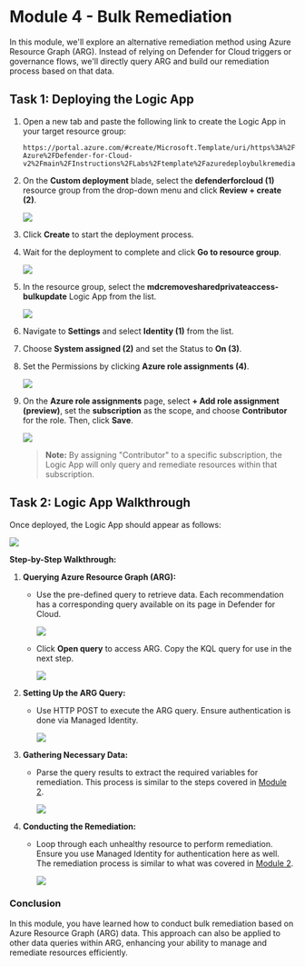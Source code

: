 # **Module 4 - Bulk Remediation**

In this module, we'll explore an alternative remediation method using Azure Resource Graph (ARG). Instead of relying on Defender for Cloud triggers or governance flows, we'll directly query ARG and build our remediation process based on that data.

## Task 1: Deploying the Logic App

1. Open a new tab and paste the following link to create the Logic App in your target resource group:

     ```
     https://portal.azure.com/#create/Microsoft.Template/uri/https%3A%2F%2Fraw.githubusercontent.com%2FCloudLabsAI-Azure%2FDefender-for-Cloud-v2%2Fmain%2FInstructions%2FLabs%2Ftemplate%2Fazuredeploybulkremediation.json
     ```

2. On the **Custom deployment** blade, select the **defenderforcloud (1)** resource group from the drop-down menu and click **Review + create (2)**.

    ![](./images/151.png)

3. Click **Create** to start the deployment process.

4. Wait for the deployment to complete and click **Go to resource group**.

    ![](./images/mod2-gr.png)

5. In the resource group, select the **mdcremovesharedprivateaccess-bulkupdate** Logic App from the list.

    ![](./images/152.png)

6. Navigate to **Settings** and select **Identity (1)** from the list.

7. Choose **System assigned (2)** and set the Status to **On (3)**.

8. Set the Permissions by clicking **Azure role assignments (4)**.

    ![](./images/153.png)

9. On the **Azure role assignments** page, select **+ Add role assignment (preview)**, set the **subscription** as the scope, and choose **Contributor** for the role. Then, click **Save**.   

     ![](./images/154.png)

   > **Note:** By assigning "Contributor" to a specific subscription, the Logic App will only query and remediate resources within that subscription.


## Task 2: Logic App Walkthrough

Once deployed, the Logic App should appear as follows:

![](./images/bulk-update-1.png)

**Step-by-Step Walkthrough:**

1. **Querying Azure Resource Graph (ARG):**
   - Use the pre-defined query to retrieve data. Each recommendation has a corresponding query available on its page in Defender for Cloud.

     ![](./images/bulk-update-step-1-a.png)

   - Click **Open query** to access ARG. Copy the KQL query for use in the next step.

     ![](./images/bulk-update-step-1-b.png)

2. **Setting Up the ARG Query:**
   - Use HTTP POST to execute the ARG query. Ensure authentication is done via Managed Identity.

     ![](./images/bulk-update-step-2.png)

3. **Gathering Necessary Data:**
   - Parse the query results to extract the required variables for remediation. This process is similar to the steps covered in [Module 2](./Module%202%20-%20Writing%20Logic%20App.md).

     ![](./images/bulk-update-step-3.png)

4. **Conducting the Remediation:**
   - Loop through each unhealthy resource to perform remediation. Ensure you use Managed Identity for authentication here as well. The remediation process is similar to what was covered in [Module 2](./Module%202%20-%20Writing%20Logic%20App.md).

     ![](./images/bulk-update-step-4.png)


### Conclusion

In this module, you have learned how to conduct bulk remediation based on Azure Resource Graph (ARG) data. This approach can also be applied to other data queries within ARG, enhancing your ability to manage and remediate resources efficiently.